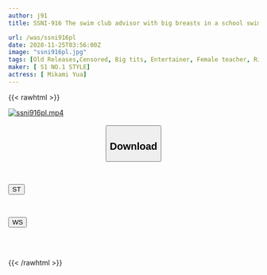 ```yaml
---
author: j91
title: SSNI-916 The swim club advisor with big breasts in a school swimsuit is a former gravure idol...I can't stand the teacher's big breasts that are wet and see through, so we have intimate sex with sweaty Yua Mikami

url: /was/ssni916pl
date: 2020-11-25T03:56:00Z
image: "ssni916pl.jpg"
tags: [Old Releases,Censored, Big tits, Entertainer, Female teacher, Risky Mosaic, School Swimsuit, Solowork]
maker: [ S1 NO.1 STYLE]
actress: [ Mikami Yua]
---
```



{{< rawhtml >}}

<div class="video" data-videoid="BBP9pv3lyxcykBM">
    <a href="javascript:;">
        <img src="/was/ssni916pl/ssni916pl.jpg" width="WIDTH" height="HEIGHT" alt="ssni916pl.mp4" loading="lazy">
    </a>
</div>

<script type="text/javascript" src="https://j91.asia/asset/on-demand-st.js"></script>

<br>
  <link rel="stylesheet" href="https://j91.asia/asset/bs5.css">
  
  <center>
  <button class="btn btn-primary" type="button" data-bs-toggle="collapse" data-bs-target=".multi-collapse" aria-expanded="false" aria-controls="multiCollapseExample1 multiCollapseExample2"><h2>Download</h2></button></center>
</p>
<div class="row">
  <div class="col">
    <div class="collapse multi-collapse" id="multiCollapseExample1">
      <div class="card card-body">
	      	      <br>
<div class="buttons">  
<p><a href="https://streamtape.to/v/BBP9pv3lyxcykBM" target="_blank"><button class="btn-hover color-3"><i class="fa fa-download"></i> ST</button></a></p></div>
    </div>
  </div>
</div>
  <div class="col">
    <div class="collapse multi-collapse" id="multiCollapseExample2">
      <div class="card card-body">
	      <br>
<div class="buttons">
<p><a href="https://wolfstream.tv/ny4xgfifxdsm" target="_blank"><button class="btn-hover color-8"><i class="fa fa-download"></i> WS</button></a></p></div>
<br><br>
      </div>
    </div>
  </div>
</div>

{{< /rawhtml >}}